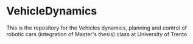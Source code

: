 # VehicleDynamics
This is the repository for the Vehicles dynamics, planning and control of robotic cars (integration of Master's thesis) class at University of Trento
